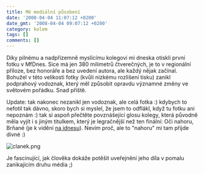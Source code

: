 ```yaml
---
title: Mé mediální působení
date: '2008-04-04 11:07:12 +0200'
date_gmt: '2008-04-04 09:07:12 +0200'
category: kolem
tags: []
comments: []
---
```

<p>Díky pilnému a nadpřízemně myslícímu kolegovi mi dneska otiskli první fotku v MfDnes. Sice má jen 380 milimetrů čtverečných, je to v regionální příloze, bez honoráře a bez uvedení autora, ale každý nějak začínal. Bohužel v této velikosti fotky (kvůli nízkému rozlišení tisku) zanikl podprahový vodoznak, který měl způsobit opravdu významné změny ve světovém pořádku. Snad příště.</p>
<p>Update: tak nakonec nezanikl jen vodoznak, ale celá fotka :) kdybych to nefotil tak dávno, skoro bych si myslel, že jsem to odflákl, když tu fotku ani nepoznám :) tak si aspoň přečtěte povznášející glosu kolegy, která původně měla vyjít i s jiným titulkem, který je legračnější než ten finální: Oči nahoru, Brňané (je k vidění <a href="http://zpravy.idnes.cz/oci-nahoru-brnane-0z1-/brno.asp?c=A080404_947570_brno_taj">na idnesu</a>). Nevím proč, ale to "nahoru" mi tam přijde divné :)</p>
<p><img src='/assets/migrated/wp-uploads/2008/04/clanek.png' alt='clanek.png' /></p>
<p>Je fascinující, jak člověka dokáže potěšit uveřejnění jeho díla v pomalu zanikajícím druhu média ;)</p>
